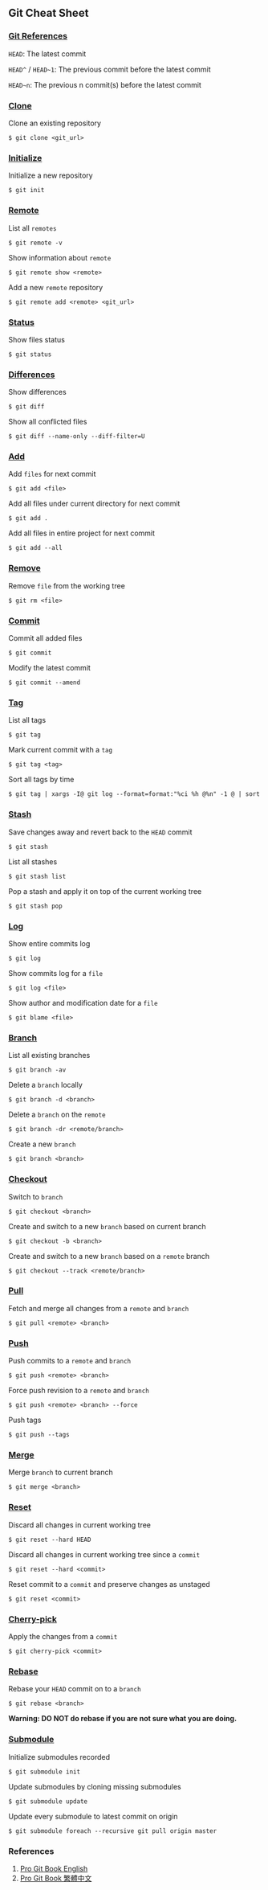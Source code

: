 ## Git Cheat Sheet

### [Git References](https://git-scm.com/book/en/v2/Git-Internals-Git-References)

`HEAD`: The latest commit

`HEAD^` / `HEAD~1`: The previous commit before the latest commit

`HEAD~n`: The previous n commit(s) before the latest commit

### [Clone](https://git-scm.com/docs/git-clone)

Clone an existing repository

```
$ git clone <git_url>
```

### [Initialize](https://git-scm.com/docs/git-init)

Initialize a new repository

```
$ git init
```

### [Remote](https://git-scm.com/docs/git-remote)

List all `remotes`

```
$ git remote -v
```

Show information about `remote`

```
$ git remote show <remote>
```

Add a new `remote` repository

```
$ git remote add <remote> <git_url>
```

### [Status](https://git-scm.com/docs/git-status)

Show files status

```
$ git status
```

### [Differences](https://git-scm.com/docs/git-diff)

Show differences

```
$ git diff
```

Show all conflicted files

```
$ git diff --name-only --diff-filter=U
```


### [Add](https://git-scm.com/docs/git-add)

Add `files` for next commit

```
$ git add <file>
```

Add all files under current directory for next commit

```
$ git add .
```

Add all files in entire project for next commit

```
$ git add --all
```

### [Remove](https://git-scm.com/docs/git-rm)

Remove `file` from the working tree

```
$ git rm <file>
```

### [Commit](https://git-scm.com/docs/git-commit)

Commit all added files

```
$ git commit
```

Modify the latest commit

```
$ git commit --amend
```

### [Tag](https://git-scm.com/docs/git-tag)

List all tags

```
$ git tag
```

Mark current commit with a `tag`

```
$ git tag <tag>
```

Sort all tags by time
```
$ git tag | xargs -I@ git log --format=format:"%ci %h @%n" -1 @ | sort
```

### [Stash](https://git-scm.com/docs/git-stash)

Save changes away and revert back to the `HEAD` commit

```
$ git stash
```

List all stashes

```
$ git stash list
```

Pop a stash and apply it on top of the current working tree

```
$ git stash pop
```

### [Log](https://git-scm.com/docs/git-log)

Show entire commits log

```
$ git log
```

Show commits log for a `file`

```
$ git log <file>
```

Show author and modification date for a `file`

```
$ git blame <file>
```

### [Branch](https://git-scm.com/docs/git-branch)

List all existing branches

```
$ git branch -av
```

Delete a `branch` locally

```
$ git branch -d <branch>
```

Delete a `branch` on the `remote`

```
$ git branch -dr <remote/branch>
```

Create a new `branch`

```
$ git branch <branch>
```

### [Checkout](https://git-scm.com/docs/git-checkout)

Switch to `branch`

```
$ git checkout <branch>
```

Create and switch to a new `branch` based on current branch

```
$ git checkout -b <branch>
```

Create and switch to a new `branch` based on a `remote` branch

```
$ git checkout --track <remote/branch>
```

### [Pull](https://git-scm.com/docs/git-pull)

Fetch and merge all changes from a `remote` and `branch`

```
$ git pull <remote> <branch>
```

### [Push](https://git-scm.com/docs/git-push)

Push commits to a `remote` and `branch`

```
$ git push <remote> <branch>
```

Force push revision to a `remote` and `branch`

```
$ git push <remote> <branch> --force
```

Push tags

```
$ git push --tags
```

### [Merge](https://git-scm.com/docs/git-merge)

Merge `branch` to current branch

```
$ git merge <branch>
```

### [Reset](https://git-scm.com/docs/git-reset)

Discard all changes in current working tree

```
$ git reset --hard HEAD
```

Discard all changes in current working tree since a `commit`

```
$ git reset --hard <commit>
```

Reset commit to a `commit` and preserve changes as unstaged

```
$ git reset <commit>
```

### [Cherry-pick](https://git-scm.com/docs/git-cherry-pick)

Apply the changes from a `commit`

```
$ git cherry-pick <commit>
```

### [Rebase](https://git-scm.com/docs/git-rebase)

Rebase your `HEAD` commit on to a `branch`

```
$ git rebase <branch>
```

**Warning: DO NOT do rebase if you are not sure what you are doing.**

### [Submodule](https://git-scm.com/docs/git-submodule)

Initialize submodules recorded

```
$ git submodule init
```

Update submodules by cloning missing submodules

```
$ git submodule update
```

Update every submodule to latest commit on origin

```
$ git submodule foreach --recursive git pull origin master
```

### References

1. [Pro Git Book English](https://git-scm.com/book/en/v2)
2. [Pro Git Book 繁體中文](https://git-scm.com/book/zh-tw/v1)
